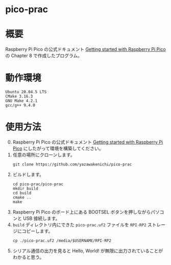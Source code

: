 # pico-prac
# 概要
Raspberry Pi Pico の公式ドキュメント [Getting started with Raspberry Pi Pico](https://datasheets.raspberrypi.com/pico/getting-started-with-pico.pdf) の Chapter 8 で作成したプログラム。

# 動作環境
```
Ubuntu 20.04.5 LTS
CMake 3.16.3
GNU Make 4.2.1
gcc/g++ 9.4.0
```

# 使用方法
0. Raspberry Pi Pico の公式ドキュメント [Getting started with Raspberry Pi Pico](https://datasheets.raspberrypi.com/pico/getting-started-with-pico.pdf) にしたがって環境を構築してください。
1. 任意の場所にクローンします。
    ```
    git clone https://github.com/yazawakenichi/pico-prac
    ```
2. ビルドします。
    ```
    cd pico-prac/pico-prac
    mkdir build
    cd build
    cmake ..
    make
    ```
3. Raspberry Pi Pico のボード上にある BOOTSEL ボタンを押しながらパソコンと USB 接続します。
4. `build` ディレクトリ内にできた `pico-prac.uf2` ファイルを `RPI-RP2` ストレージにコピーします。
    ```
    cp ./pico-prac.uf2 /media/$USERNAME/RPI-RP2
    ```
5. シリアル通信の出力を見ると Hello, World! が無限に出力されていることがわかると思う。


